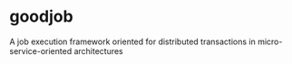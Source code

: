 # goodjob
A job execution framework oriented for distributed transactions in micro-service-oriented architectures
